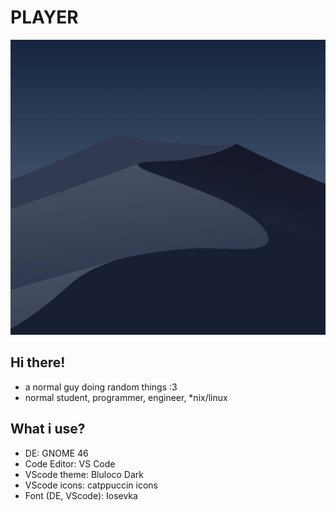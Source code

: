 # **PLAYER**
![img](picture.jpg)
## Hi there!
- a normal guy doing random things :3
- normal student, programmer, engineer, *nix/linux
## What i use?
- DE: GNOME 46
- Code Editor: VS Code
- VScode theme: Bluloco Dark
- VScode icons: catppuccin icons
- Font (DE, VScode): Iosevka
